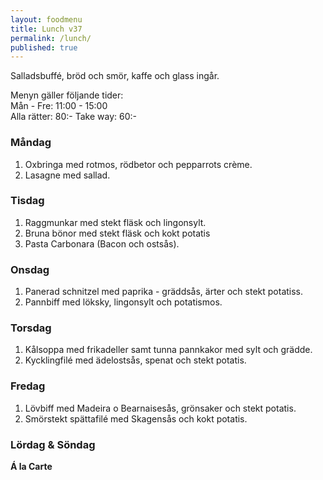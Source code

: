 ```yaml
---
layout: foodmenu
title: Lunch v37
permalink: /lunch/
published: true
---
```














Salladsbuffé, bröd och smör, kaffe och glass ingår.

Menyn gäller följande tider:  
Mån - Fre: 11:00 - 15:00  
Alla rätter: 80:- Take way: 60:-

### Måndag

1. Oxbringa med rotmos, rödbetor och pepparrots crème.
2. Lasagne med sallad.

### Tisdag

1. Raggmunkar med stekt fläsk och lingonsylt.
2. Bruna bönor med stekt fläsk och kokt potatis
3. Pasta Carbonara (Bacon och ostsås).

### Onsdag

1. Panerad schnitzel med paprika - gräddsås, ärter och stekt potatiss.
2. Pannbiff med löksky, lingonsylt och potatismos.

### Torsdag

1. Kålsoppa med frikadeller samt tunna pannkakor med sylt och grädde.
2. Kycklingfilé med ädelostsås, spenat och stekt potatis.


### Fredag

1. Lövbiff med Madeira o Bearnaisesås, grönsaker och stekt potatis.
2. Smörstekt spättafilé med Skagensås och kokt potatis.

### Lördag & Söndag

**Á la Carte**
